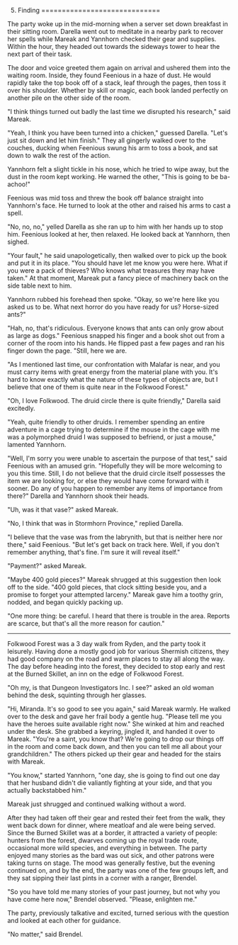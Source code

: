 5. Finding 
=============================

The party woke up in the mid-morning when a server set down breakfast in their sitting room. Darella went out to meditate in a nearby park to recover her spells while Mareak and Yannhorn checked their gear and supplies. Within the hour, they headed out towards the sideways tower to hear the next part of their task.

The door and voice greeted them again on arrival and ushered them into the waiting room. Inside, they found Feenious in a haze of dust. He would rapidly take the top book off of a stack, leaf through the pages, then toss it over his shoulder. Whether by skill or magic, each book landed perfectly on another pile on the other side of the room.

"I think things turned out badly the last time we disrupted his research," said Mareak.

"Yeah, I think you have been turned into a chicken," guessed Darella. "Let's just sit down and let him finish." They all gingerly walked over to the couches, ducking when Feenious swung his arm to toss a book, and sat down to walk the rest of the action.

Yannhorn felt a slight tickle in his nose, which he tried to wipe away, but the dust in the room kept working. He warned the other, "This is going to be ba-achoo!"

Feenious was mid toss and threw the book off balance straight into Yannhorn's face. He turned to look at the other and raised his arms to cast a spell.

"No, no, no," yelled Darella as she ran up to him with her hands up to stop him. Feenious looked at her, then relaxed. He looked back at Yannhorn, then sighed.

"Your fault," he said unapologetically, then walked over to pick up the book and put it in its place. "You should have let me know you were here. What if you were a pack of thieves? Who knows what treasures they may have taken." At that moment, Mareak put a fancy piece of machinery back on the side table next to him.

Yannhorn rubbed his forehead then spoke. "Okay, so we're here like you asked us to be. What next horror do you have ready for us? Horse-sized ants?"

"Hah, no, that's ridiculous. Everyone knows that ants can only grow about as large as dogs." Feenious snapped his finger and a book shot out from a corner of the room into his hands. He flipped past a few pages and ran his finger down the page. "Still, here we are.

"As I mentioned last time, our confrontation with Malafar is near, and you must carry items with great energy from the material plane with you. It's hard to know exactly what the nature of these types of objects are, but I believe that one of them is quite near in the Folkwood Forest."

"Oh, I love Folkwood. The druid circle there is quite friendly," Darella said excitedly.

"Yeah, quite friendly to other druids. I remember spending an entire adventure in a cage trying to determine if the mouse in the cage with me was a polymorphed druid I was supposed to befriend, or just a mouse," lamented Yannhorn. 

"Well, I'm sorry you were unable to ascertain the purpose of that test," said Feenious with an amused grin. "Hopefully they will be more welcoming to you this time. Still, I do not believe that the druid circle itself possesses the item we are looking for, or else they would have come forward with it sooner. Do any of you happen to remember any items of importance from there?" Darella and Yannhorn shook their heads.

"Uh, was it that vase?" asked Mareak.

"No, I think that was in Stormhorn Province," replied Darella.

"I believe that the vase was from the labrynith, but that is neither here nor there," said Feenious. "But let's get back on track here. Well, if you don't remember anything, that's fine. I'm sure it will reveal itself."

"Payment?" asked Mareak.

"Maybe 400 gold pieces?" Mareak shrugged at this suggestion then look off to the side. "400 gold pieces, that clock sitting beside you, and a promise to forget your attempted larceny." Mareak gave him a toothy grin, nodded, and began quickly packing up.

"One more thing: be careful. I heard that there is trouble in the area. Reports are scarce, but that's all the more reason for caution."

---

Folkwood Forest was a 3 day walk from Ryden, and the party took it leisurely. Having done a mostly good job for various Shermish citizens, they had good company on the road and warm places to stay all along the way. The day before heading into the forest, they decided to stop early and rest at the Burned Skillet, an inn on the edge of Folkwood Forest.

"Oh my, is that Dungeon Investigators Inc. I see?" asked an old woman behind the desk, squinting through her glasses.

"Hi, Miranda. It's so good to see you again," said Mareak warmly. He walked over to the desk and gave her frail body a gentle hug. "Please tell me you have the heroes suite available right now." She winked at him and reached under the desk. She grabbed a keyring, jingled it, and handed it over to Mareak. "You're a saint, you know that? We're going to drop our things off in the room and come back down, and then you can tell me all about your grandchildren." The others picked up their gear and headed for the stairs with Mareak.

"You know," started Yannhorn, "one day, she is going to find out one day that her husband didn't die valiantly fighting at your side, and that you actually backstabbed him."

Mareak just shrugged and continued walking without a word.

After they had taken off their gear and rested their feet from the walk, they went back down for dinner, where meatloaf and ale were being served. Since the Burned Skillet was at a border, it attracted a variety of people: hunters from the forest, dwarves coming up the royal trade route, occasional more wild species, and everything in between. The party enjoyed many stories as the bard was out sick, and other patrons were taking turns on stage. The mood was generally festive, but the evening continued on, and by the end, the party was one of the few groups left, and they sat sipping their last pints in a corner with a ranger, Brendel.

"So you have told me many stories of your past journey, but not why you have come here now," Brendel observed. "Please, enlighten me."

The party, previously talkative and excited, turned serious with the question and looked at each other for guidance.

"No matter," said Brendel.